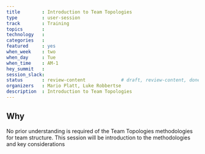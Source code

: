 ```yaml
---
title        : Introduction to Team Topologies
type         : user-session
track        : Training
topics       : 
technology   :
categories   :
featured     : yes
when_week    : two
when_day     : Tue
when_time    : AM-1
hey_summit   :
session_slack:
status       : review-content             # draft, review-content, done
organizers   : Mario Platt, Luke Robbertse
description  : Introduction to Team Topologies
---
```


## Why

No prior understanding is required of the Team Topologies methodologies for team structure. This session will be introduction to the methodologies and key considerations
